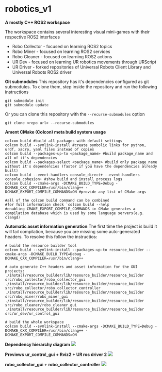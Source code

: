 # robotics_v1

**A mostly C++ ROS2 workspace**

The workspace contains several interesting visual mini-games with their respective ROS2 interfaces
- Robo Collector - focused on learning ROS2 topics
- Robo Miner - focused on learning ROS2 services
- Robo Cleaner - focused on learning ROS2 actions
- UR Dev - focused on learning UR robotics movements through URScript
- UR Driver - forked repositories of Universal Robots Client Library and Universal Robots ROS2 driver

**Git submodules**
This repository has it's dependencies configured as git submodules.
To clone them, step inside the repository and run the following instructions
```
git submodule init
git submodule update
```
Or you can clone this repository with the ```--recurse-submodules``` option
```
git clone <repo url> --recurse-submodules
```

**Ament CMake (Colcon) meta build system usage**
```
colcon build #build all packages with default settings
colcon build --symlink-install #create symbolic links for python, urdf, xacro, yaml files instead of copies
colcon build --packages-up-to <package_name> #build package_name and all of it's dependencies
colcon build --packages-select <package_name> #build only package_name without it's dependencies (faster if you have the dependencies already built)
colcon build --event-handlers console_direct+ --event-handlers console_cohesion+ #show build and install process logs
colcon build --cmake-args -DCMAKE_BUILD_TYPE=Debug -DCMAKE_CXX_COMPILER=/usr/bin/clang++ -DCMAKE_EXPORT_COMPILE_COMMANDS=ON #provide any list of CMake args

#all of the colcon build command can be combined
#for full information check `colcon build --help
#enabling CMAKE_EXPORT_COMPILE_COMMANDS in CMake generates a compilation database which is used by some language servers(e.g. clangd)
```

**Automatic asset information generation**
The first time the project is build it will fail compilation, because you are missing some auto-generated headers.
To resolve this follow the instructios:
```
# build the resource builder tool
colcon build --symlink-install --packages-up-to resource_builder --cmake-args -DCMAKE_BUILD_TYPE=Debug -DCMAKE_CXX_COMPILER=/usr/bin/clang++

# auto generate C++ headers and asset information for the GUI projects:
./install/resource_builder/lib/resource_builder/resource_builder src/robo_collector/robo_collector_gui
./install/resource_builder/lib/resource_builder/resource_builder src/robo_collector/robo_collector_controller
./install/resource_builder/lib/resource_builder/resource_builder src/robo_miner/robo_miner_gui
./install/resource_builder/lib/resource_builder/resource_builder src/robo_cleaner/robo_cleaner_gui
./install/resource_builder/lib/resource_builder/resource_builder src/ur_dev/ur_control_gui

# build the whole workspace
colcon build --symlink-install --cmake-args -DCMAKE_BUILD_TYPE=Debug -DCMAKE_CXX_COMPILER=/usr/bin/clang++ -DCMAKE_EXPORT_COMPILE_COMMANDS=ON
```

**Dependency hierarchy diagram**
![](doc/hierarchy_diagram.svg)


**Previews**
******ur_control_gui + Rviz2 + UR ros driver 2******
![](doc/previews/ur_control_gui.png)

******robo_collector_gui + robo_collector_controller******
![](doc/previews/robo_collector.png)